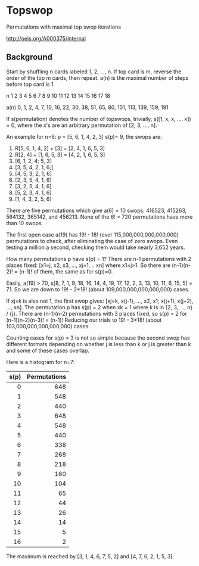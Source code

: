 Topswop
=======

Permutations with maximal top swop iterations

http://oeis.org/A000375/internal

Background
----------

Start by shuffling n cards labeled 1, 2, ..., n.
If top card is m, reverse the order of the top m cards, then repeat.
a(n) is the maximal number of steps before top card is 1.

 n   1  2  3  4  5   6   7   8   9  10  11  12  13   14   15   16   17   18
 
a(n) 0, 1, 2, 4, 7, 10, 16, 22, 30, 38, 51, 65, 80, 101, 113, 139, 159, 191

If s(permutation) denotes the number of topswops, trivially,
s([1, x, x, ..., x]) = 0, where the x's are an arbitrary permutation
of [2, 3, ..., n].

An example for n=6: p = [5, 6, 1, 4, 2, 3]
s(p)= 9, the swops are:
  1. R[5, 6, 1, 4, 2] + [3] = [2, 4, 1, 6, 5, 3]
  2. R[2, 4] + [1, 6, 5, 3] = [4, 2, 1, 6, 5, 3]
  3. [6, 1, 2, 4; 5, 3]
  4. [3, 5, 4, 2, 1, 6;]
  5. [4, 5, 3; 2, 1, 6]
  6. [2, 3, 5, 4, 1, 6]
  7. [3, 2, 5, 4, 1, 6]
  8. [5, 2, 3, 4, 1, 6]
  9. [1, 4, 3, 2, 5, 6]

There are five permutations which give a(6) = 10 swops:
  416523, 415263, 564132, 365142, and 456213.
None of the 6! = 720 permutations have more than 10 swops.

The first open case a(19) has 19! - 18! (over 115,000,000,000,000,000)
permutations to check, after eliminating the case of zero swops.
Even testing a million a second, checking them would take nearly
3,652 years.

How many permutations p have s(p) = 1?
There are n-1 permutations with 2 places fixed:
  [x1=j, x2, x3, ..., xj=1, .. xn] where x1=j>1.
So there are (n-1)(n-2)! = (n-1)! of them, the same as for s(p)=0.

Easily, a(19) > 70, s[8, 7, 1, 9, 18, 16, 14, 4, 19, 17, 12, 2, 3, 13, 10, 11, 6, 15, 5] = 71.
So we are down to 19! - 2*18! (about 109,000,000,000,000,000) cases.

If xj=k is also not 1, the first swop gives:
  [xj=k, x(j-1), ..., x2, x1; x)j+1), x(j+2), ..., xn].
The permutation p has s(p) = 2 when xk = 1 where k is
in {2, 3, ..., n} / {j}.
There are (n-1)(n-2) permutations with 3 places fixed,
so s(p) = 2 for (n-1)(n-2)(n-3)! = (n-1)!
Reducing our trials to 19! - 3*18! (about 103,000,000,000,000,000) cases.

Counting cases for s(p) = 3 is not so simple because the second swop
has different formats depending on whether j is less than k or j is greater than k and some of these
cases overlap.

Here is a histogram for n=7:

| s(p) |   Permutations  |
| ----: | ---------: |
| 0 | 648 |
| 1 | 548 |
| 2 | 440 |
| 3 | 648 |
| 4 | 548 |
| 5 | 440 |
| 6 | 338 |
| 7 | 268 |
| 8 | 218 |
| 9 | 160 |
| 10 | 104 |
| 11 | 65 |
| 12 | 44 |
| 13 | 26 |
| 14 | 14 |
| 15 | 5 |
| 16 | 2 |

The maximum is reached by [3, 1, 4, 6, 7, 5, 2] and [4, 7, 6, 2, 1, 5, 3].
